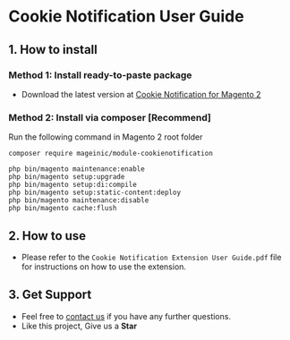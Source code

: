 # Cookie Notification User Guide

## 1. How to install

### Method 1: Install ready-to-paste package

- Download the latest version at [Cookie Notification for Magento 2](https://www.mageinic.com/cookie-notification.html)

### Method 2: Install via composer [Recommend]

Run the following command in Magento 2 root folder

```
composer require mageinic/module-cookienotification

php bin/magento maintenance:enable
php bin/magento setup:upgrade
php bin/magento setup:di:compile
php bin/magento setup:static-content:deploy
php bin/magento maintenance:disable
php bin/magento cache:flush
```

## 2. How to use

- Please refer to the `Cookie Notification Extension User Guide.pdf` file for instructions on how to use the extension.

## 3. Get Support

- Feel free to [contact us](https://www.mageinic.com/contact.html) if you have any further questions.
- Like this project, Give us a **Star**
